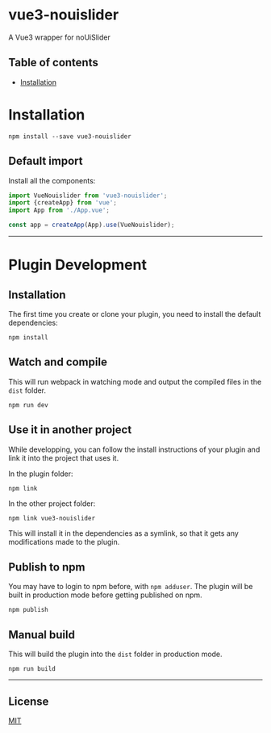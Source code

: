 # vue3-nouislider

A Vue3 wrapper for noUiSlider

## Table of contents

- [Installation](#installation)

# Installation

```
npm install --save vue3-nouislider
```

## Default import

Install all the components:

```javascript
import VueNouislider from 'vue3-nouislider';
import {createApp} from 'vue';
import App from './App.vue';

const app = createApp(App).use(VueNouislider);
```
---

# Plugin Development

## Installation

The first time you create or clone your plugin, you need to install the default dependencies:

```
npm install
```

## Watch and compile

This will run webpack in watching mode and output the compiled files in the `dist` folder.

```
npm run dev
```

## Use it in another project

While developping, you can follow the install instructions of your plugin and link it into the project that uses it.

In the plugin folder:

```
npm link
```

In the other project folder:

```
npm link vue3-nouislider
```

This will install it in the dependencies as a symlink, so that it gets any modifications made to the plugin.

## Publish to npm

You may have to login to npm before, with `npm adduser`. The plugin will be built in production mode before getting published on npm.

```
npm publish
```

## Manual build

This will build the plugin into the `dist` folder in production mode.

```
npm run build
```

---

## License

[MIT](http://opensource.org/licenses/MIT)
